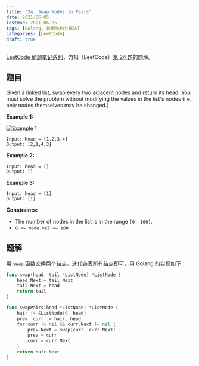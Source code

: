 ```yaml
---
title: "24. Swap Nodes in Pairs"
date: 2021-06-05
lastmod: 2021-06-05
tags: [Golang, 数据结构与算法]
categories: [LeetCode]
draft: true
---
```


[LeetCode 刷题笔记系列](/posts/leetcode/leetcode)，力扣（LeetCode）[第 24 题](https://leetcode-cn.com/problems/swap-nodes-in-pairs)的题解。

<!--more-->

## 题目

Given a linked list, swap every two adjacent nodes and return its head. You must solve the problem without modifying the values in the list's nodes (i.e., only nodes themselves may be changed.)

**Example 1:**

![Example 1](/images/leetcode/daily/24-swap-nodes-in-pairs/swap_ex1.jpg)

```text
Input: head = [1,2,3,4]
Output: [2,1,4,3]
```

**Example 2:**

```text
Input: head = []
Output: []
```

**Example 3:**

```text
Input: head = [1]
Output: [1]
```

**Constraints:**

- The number of nodes in the list is in the range `[0, 100]`.
- `0 <= Node.val <= 100`

## 题解

用 `swap` 函数交换两个结点，迭代链表所有结点即可，用 Golang 的实现如下：

```go
func swap(head, tail *ListNode) *ListNode {
    head.Next = tail.Next
    tail.Next = head
    return tail
}

func swapPairs(head *ListNode) *ListNode {
    hair := &ListNode{0, head}
    prev, curr := hair, head
    for curr != nil && curr.Next != nil {
        prev.Next = swap(curr, curr.Next)
        prev = curr
        curr = curr.Next
    }
    return hair.Next
}
```
